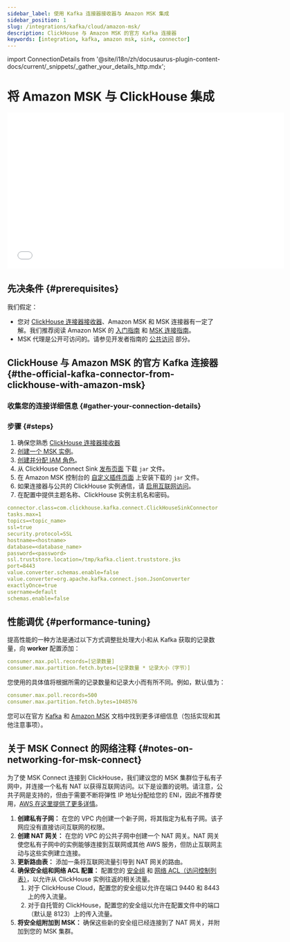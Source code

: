 ```yaml
---
sidebar_label: 使用 Kafka 连接器接收器与 Amazon MSK 集成
sidebar_position: 1
slug: /integrations/kafka/cloud/amazon-msk/
description: ClickHouse 与 Amazon MSK 的官方 Kafka 连接器
keywords: [integration, kafka, amazon msk, sink, connector]
---
```

import ConnectionDetails from '@site/i18n/zh/docusaurus-plugin-content-docs/current/_snippets/_gather_your_details_http.mdx';


# 将 Amazon MSK 与 ClickHouse 集成

<div class='vimeo-container'>
  <iframe src="//www.youtube.com/embed/6lKI_WlQ3-s"
    width="640"
    height="360"
    frameborder="0"
    allow="autoplay;
    fullscreen;
    picture-in-picture"
    allowfullscreen>
  </iframe>
</div>

## 先决条件 {#prerequisites}
我们假定：
* 您对 [ClickHouse 连接器接收器](../kafka-clickhouse-connect-sink.md)、Amazon MSK 和 MSK 连接器有一定了解。我们推荐阅读 Amazon MSK 的 [入门指南](https://docs.aws.amazon.com/msk/latest/developerguide/getting-started.html) 和 [MSK 连接指南](https://docs.aws.amazon.com/msk/latest/developerguide/msk-connect.html)。
* MSK 代理是公开可访问的。请参见开发者指南的 [公共访问](https://docs.aws.amazon.com/msk/latest/developerguide/public-access.html) 部分。

## ClickHouse 与 Amazon MSK 的官方 Kafka 连接器 {#the-official-kafka-connector-from-clickhouse-with-amazon-msk}


### 收集您的连接详细信息 {#gather-your-connection-details}

<ConnectionDetails />

### 步骤 {#steps}
1. 确保您熟悉 [ClickHouse 连接器接收器](../kafka-clickhouse-connect-sink.md)
1. [创建一个 MSK 实例](https://docs.aws.amazon.com/msk/latest/developerguide/create-cluster.html)。
1. [创建并分配 IAM 角色](https://docs.aws.amazon.com/msk/latest/developerguide/create-client-iam-role.html)。
1. 从 ClickHouse Connect Sink [发布页面](https://github.com/ClickHouse/clickhouse-kafka-connect/releases) 下载 `jar` 文件。
1. 在 Amazon MSK 控制台的 [自定义插件页面](https://docs.aws.amazon.com/msk/latest/developerguide/msk-connect-plugins.html) 上安装下载的 `jar` 文件。
1. 如果连接器与公共的 ClickHouse 实例通信，请 [启用互联网访问](https://docs.aws.amazon.com/msk/latest/developerguide/msk-connect-internet-access.html)。
1. 在配置中提供主题名称、ClickHouse 实例主机名和密码。
```yml
connector.class=com.clickhouse.kafka.connect.ClickHouseSinkConnector
tasks.max=1
topics=<topic_name>
ssl=true
security.protocol=SSL
hostname=<hostname>
database=<database_name>
password=<password>
ssl.truststore.location=/tmp/kafka.client.truststore.jks
port=8443
value.converter.schemas.enable=false
value.converter=org.apache.kafka.connect.json.JsonConverter
exactlyOnce=true
username=default
schemas.enable=false
```

## 性能调优 {#performance-tuning}
提高性能的一种方法是通过以下方式调整批处理大小和从 Kafka 获取的记录数量，向 **worker** 配置添加：
```yml
consumer.max.poll.records=[记录数量]
consumer.max.partition.fetch.bytes=[记录数量 * 记录大小（字节）]
```

您使用的具体值将根据所需的记录数量和记录大小而有所不同。例如，默认值为：

```yml
consumer.max.poll.records=500
consumer.max.partition.fetch.bytes=1048576
```

您可以在官方 [Kafka](https://kafka.apache.org/documentation/#consumerconfigs) 和 [Amazon MSK](https://docs.aws.amazon.com/msk/latest/developerguide/msk-connect-workers.html#msk-connect-create-custom-worker-config) 文档中找到更多详细信息（包括实现和其他注意事项）。

## 关于 MSK Connect 的网络注释 {#notes-on-networking-for-msk-connect}

为了使 MSK Connect 连接到 ClickHouse，我们建议您的 MSK 集群位于私有子网中，并连接一个私有 NAT 以获得互联网访问。以下是设置的说明。请注意，公共子网是支持的，但由于需要不断将弹性 IP 地址分配给您的 ENI，因此不推荐使用，[AWS 在这里提供了更多详情](https://docs.aws.amazon.com/msk/latest/developerguide/msk-connect-internet-access.html)。

1. **创建私有子网：** 在您的 VPC 内创建一个新子网，将其指定为私有子网。该子网应没有直接访问互联网的权限。
1. **创建 NAT 网关：** 在您的 VPC 的公共子网中创建一个 NAT 网关。NAT 网关使您私有子网中的实例能够连接到互联网或其他 AWS 服务，但防止互联网主动与这些实例建立连接。
1. **更新路由表：** 添加一条将互联网流量引导到 NAT 网关的路由。
1. **确保安全组和网络 ACL 配置：** 配置您的 [安全组](https://docs.aws.amazon.com/vpc/latest/userguide/vpc-security-groups.html) 和 [网络 ACL（访问控制列表）](https://docs.aws.amazon.com/vpc/latest/userguide/vpc-network-acls.html)，以允许从 ClickHouse 实例往返的相关流量。
   1. 对于 ClickHouse Cloud，配置您的安全组以允许在端口 9440 和 8443 上的传入流量。
   1. 对于自托管的 ClickHouse，配置您的安全组以允许在配置文件中的端口（默认是 8123）上的传入流量。
1. **将安全组附加到 MSK：** 确保这些新的安全组已经连接到了 NAT 网关，并附加到您的 MSK 集群。
